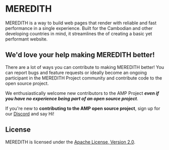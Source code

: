 # MEREDITH 

MEREDITH is a way to build web pages that render with reliable and fast performance in a single experience. Built for the Cambodian and other developing countries in mind, it streamlines the of creating a basic yet performant website.

## We'd love your help making MEREDITH better!

There are a lot of ways you can contribute to making MEREDITH better! You can report bugs and feature requests or ideally become an ongoing participant in the MEREDITH Project community and contribute code to the open source project.

We enthusiastically welcome new contributors to the AMP Project **_even if you have no experience being part of an open source project_**.  

If you're new to **contributing to the AMP open source project**, sign up for our [Discord](https://discord.gg/EBpyFM3) and say Hi!

## License

MEREDITH is licensed under the [Apache License, Version 2.0](LICENSE).

